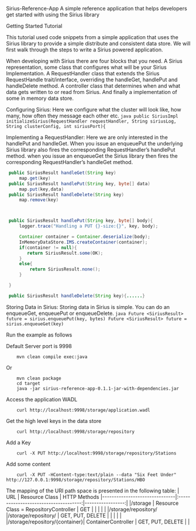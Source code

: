 Sirius-Reference-App
A simple reference application that helps developers get started with using the Sirius library


Getting Started Tutorial

This tutorial used code snippets from a simple application that uses the Sirius library to provide
a simple distribute and consistent data store. We will first walk through the steps to write a Sirius powered application.

When developing with Sirius there are four blocks that you need. A Sirius representation, some class
that configures what will be your Sirius Implementation. A RequestHandler class that extends the Sirius
RequestHandle trait/interface, overriding the handleGet, handlePut and handleDelete method. A controller
class that determines when and what data gets written to or read from Sirius. And finally a implementation
of some in memory data store.

Configuring Sirius: Here we configure what the cluster will look like, how many, how often they message
each other etc.
    ```java
    public SiriusImpl initializeSirius(RequestHandler requestHandler,
    		String siriusLog, String clusterConfig, int siriusPort){
    ```

Implementing a RequestHandler: Here we are only interested in the handlePut and handleGet. When you 
issue an enqueuePut the underlying Sirius library also fires the corresponding RequestHandler’s handlePut
method. when you issue an enqueueGet the Sirius library then fires the corresponding RequestHandler’s 
handleGet method.
   ```java
    public SiriusResult handleGet(String key)
    	map.get(key)
    public SiriusResult handlePut(String key, byte[] data)
    	map.put(key,data)
    public SiriusResult handleDelete(String key)
    	map.remove(key)


   
    public SiriusResult handlePut(String key, byte[] body){
        logger.trace("Handling a PUT {}-size:{}", key, body);

        Container container = Container.deserialize(body);
        InMemoryDataStore.IMS.createContainer(container);
        if(container != null){
           return SiriusResult.some(OK);
        }
        else{
            return SiriusResult.none();
        }

    }

    public SiriusResult handleDelete(String key){......}
   ```

Storing Data in Sirius: Storing data in Sirius is simple. You can do an enqueueGet, enqueuePut or enqueueDelete.
    ```java
    Future <SiriusResult> future = sirius.enqueuePut(key, bytes)
    Future <SiriusResult> future = sirius.enqueueGet(key)
    ```

Run the example as follows

Default Server port is 	9998
```
    mvn clean compile exec:java
```
Or
```
    mvn clean package
    cd target
    java -jar sirius-reference-app-0.1.1-jar-with-dependencies.jar
```

Access the application WADL
```
    curl http://localhost:9998/storage/application.wadl
```
Get the high level keys in the data store
```
    curl http://localhost:9998/storage/repository
```
Add a Key
```
    curl -X PUT http://localhost:9998/storage/repository/Stations
```
Add some content
```
    curl -X PUT -HContent-type:text/plain --data "Six Feet Under"  http://127.0.0.1:9998/storage/repository/Stations/HBO
```

The mapping of the URI path space is presented in the following table:
| URL                           | Resource Class                        | HTTP Methods
|-------------------------------|:-------------------------------------:|-----------------:|
|/storage                       | Resource Class = RepositoryController | GET              |
|                               |                                       |                  |
|/storage/repository/           |/storage/repository/                   | GET, PUT, DELETE |
|                               |                                       |                  |
|/storage/repository/{container}| ContainerController                   | GET, PUT, DELETE |
|
